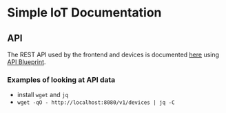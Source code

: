 # Simple IoT Documentation

## API

The REST API used by the frontend and devices is documented
[here](https://htmlpreview.github.io/?https://github.com/simpleiot/simpleiot/blob/master/docs/api.html) using
[API Blueprint](api.apibp).

### Examples of looking at API data

- install `wget` and `jq`
- `wget -qO - http://localhost:8080/v1/devices | jq -C`
